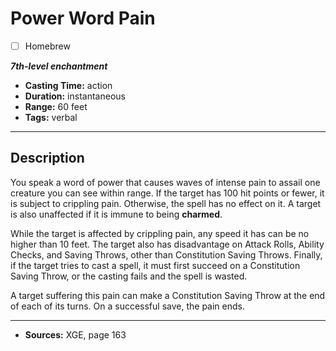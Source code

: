 # Power Word Pain
- [ ] Homebrew

***7th-level enchantment***
- **Casting Time:** action
- **Duration:** instantaneous
- **Range:** 60 feet
- **Tags:** verbal

---

## Description
You speak a word of power that causes waves of intense pain to assail one creature you can see within range.
If the target has 100 hit points or fewer, it is subject to crippling pain.
Otherwise, the spell has no effect on it.
A target is also unaffected if it is immune to being **charmed**.

While the target is affected by crippling pain, any speed it has can be no higher than 10 feet.
The target also has disadvantage on Attack Rolls, Ability Checks, and Saving Throws, other than Constitution Saving Throws.
Finally, if the target tries to cast a spell, it must first succeed on a Constitution Saving Throw, or the casting fails and the spell is wasted.

A target suffering this pain can make a Constitution Saving Throw at the end of each of its turns.
On a successful save, the pain ends.

---

- **Sources:** XGE, page 163
